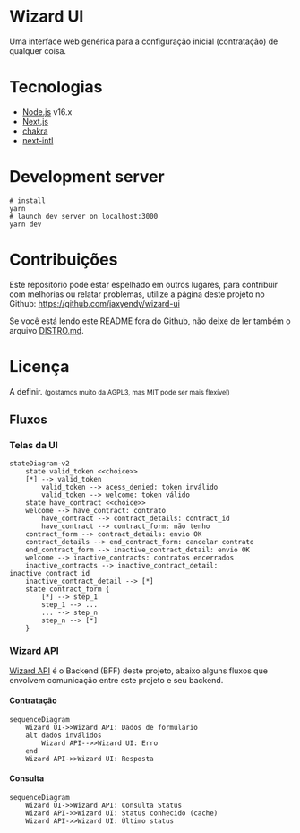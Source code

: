 # Wizard UI

Uma interface web genérica para a configuração inicial (contratação) de qualquer coisa.

# Tecnologias

- [Node.js](https://nodejs.org/) v16.x
- [Next.js](https://nextjs.org/)
- [chakra](https://chakra-ui.com/)
- [next-intl](https://next-intl-docs.vercel.app/)

# Development server

```
# install
yarn
# launch dev server on localhost:3000
yarn dev
```

# Contribuições

Este repositório pode estar espelhado em outros lugares, para contribuir com melhorias ou relatar
problemas, utilize a página deste projeto no Github: https://github.com/jaxyendy/wizard-ui

Se você está lendo este README fora do Github, não deixe de ler também o
arquivo [DISTRO.md](DISTRO.md).

# Licença

A definir.
<small>(gostamos muito da AGPL3, mas MIT pode ser mais flexível)</small>


## Fluxos

### Telas da UI

```mermaid
stateDiagram-v2
    state valid_token <<choice>>
    [*] --> valid_token
        valid_token --> acess_denied: token inválido
        valid_token --> welcome: token válido
    state have_contract <<choice>>
    welcome --> have_contract: contrato
        have_contract --> contract_details: contract_id
        have_contract --> contract_form: não tenho
    contract_form --> contract_details: envio OK
    contract_details --> end_contract_form: cancelar contrato
    end_contract_form --> inactive_contract_detail: envio OK
    welcome --> inactive_contracts: contratos encerrados
    inactive_contracts --> inactive_contract_detail: inactive_contract_id
    inactive_contract_detail --> [*]
    state contract_form {
        [*] --> step_1
        step_1 --> ...
        ... --> step_n
        step_n --> [*]
    }
```

### Wizard API

[Wizard API](https://github.com/jaxyendy/wizard-api) é o Backend (BFF) deste projeto, abaixo alguns
fluxos que envolvem comunicação entre este projeto e seu backend.

#### Contratação

```mermaid
sequenceDiagram
    Wizard UI->>Wizard API: Dados de formulário
    alt dados inválidos
        Wizard API-->>Wizard UI: Erro
    end
    Wizard API->>Wizard UI: Resposta
```

#### Consulta

```mermaid
sequenceDiagram
    Wizard UI->>Wizard API: Consulta Status
    Wizard API->>Wizard UI: Status conhecido (cache)
    Wizard API->>Wizard UI: Último status
```

